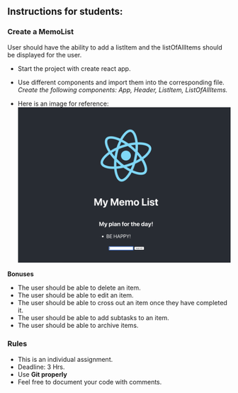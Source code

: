 ## Instructions for students:

### Create a MemoList

User should have the ability to add a listItem and the listOfAllItems should be displayed for the user.

- Start the project with create react app.

- Use different components and import them into the corresponding file. _Create the following components: App, Header, ListItem, ListOfAllItems._

- Here is an image for reference:
  ![mock-up-image](mock-up-image.png)

**Bonuses**

- The user should be able to delete an item.
- The user should be able to edit an item.
- The user should be able to cross out an item once they have completed it.
- The user should be able to add subtasks to an item.
- The user should be able to archive items.

### Rules

- This is an individual assignment.
- Deadline: 3 Hrs.
- Use **Git properly**
- Feel free to document your code with comments.
